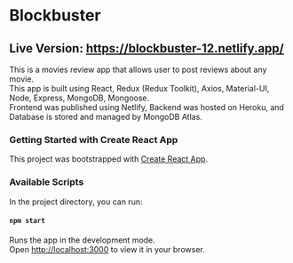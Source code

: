 # Blockbuster

## **Live Version**: https://blockbuster-12.netlify.app/ 
This is a movies review app that allows user to post reviews about any movie.  
This app is built using React, Redux (Redux Toolkit), Axios, Material-UI, Node, Express, MongoDB, Mongoose.  
Frontend was published using Netlify, Backend was hosted on Heroku, and Database is stored and managed by MongoDB Atlas.  

### Getting Started with Create React App
This project was bootstrapped with [Create React App](https://github.com/facebook/create-react-app).

### Available Scripts
In the project directory, you can run:
#### `npm start`

Runs the app in the development mode.\
Open [http://localhost:3000](http://localhost:3000) to view it in your browser.
